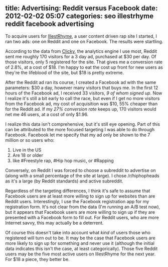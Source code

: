 title: Advertising: Reddit versus Facebook
date: 2012-02-02 05:07
categories: seo illestrhyme reddit facebook advertising
---
To acquire users for [IllestRhyme](http://www.illestrhyme.com), a user content driven rap site I started, I ran two ads: one on Reddit and one on Facebook. The results were startling. 

According to the data from [Clicky](http://getclicky.com/66528953), the analytics engine I use most, Reddit sent me roughly 170 visitors for a 3 day ad, purchased at $30 per day. Of those visitors, only 5 registered for the site. That gives me a conversion rate of 2.8%, at a cost of $18. I'm happy to eat the cost up front for new users as they're the lifeblood of the site, but $18 is pretty extreme.

After the Reddit ad ran its course, I created a Facebook ad with the same parameters: $30 a day, however many visitors that buys me. In the first 12 hours of the Facebook ad, I received 33 visitors, *9 of whom signed up*. Now I realize it's still a bit early to call the race, but even if I get no more visitors from the Facebook ad, my cost of acquisition was $10, 55% cheaper than for the Reddit ad. If my *27% conversion rate* keeps up, 170 visitors would net me 46 users, at a cost of only $1.96.

I realize this data isn't comprehensive, but it's still eye opening. Part of this can be attributed to the more focused targeting I was able to do through Facebook. Facebook let me specify that my ad only be shown to the 7 million or so users who:
1. Live in the US 
2. Are 18 or older 
3. like #Freestyle rap, #Hip hop music, or #Rapping 

Conversely, on Reddit I was forced to choose a subreddit to advertise on (along with a small percentage of the site at large). I chose /r/hiphopheads as it's a large (by Reddit standards) and active subreddit.

Regardless of the targeting differences, I think it's safe to assume that Facebook users are at least more willing to sign up for websites than are Reddit users. Interestingly, I use the Facebook registration app for my registration form. It's not clear from the data (I'm running an A/B test now), but it appears that Facebook users are more willing to sign up if they are presented with a Facebook form to fill out. For Reddit users, who are more Internet savvy, this may actually be a deterrent.

Of course this doesn't take into account what _kind_ of users those who registered will turn out to be. It may be the case that Facebook users are more likely to sign up for something and never use it (although the initial data indicates this isn't the case, at least categorically). Those five Reddit users may be the five most active users on IllestRhyme for the next year. For $18 a piece, they better be.
